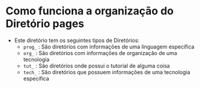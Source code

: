# Como funciona a organização do Diretório pages

* Este diretório tem os seguintes tipos de Diretórios:
    * `prog_` : São diretórios com informações de uma linguagem especifica
    * `org_`  : São diretórios com informações de organização de uma tecnologia
    * `tut_`  : São diretórios onde possui o tutorial de alguma coisa
    * `tech_` : São diretórios que possuem informações de uma tecnologia especifica 